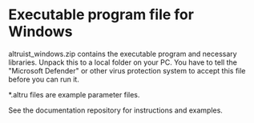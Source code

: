 # Executable program file for Windows

altruist_windows.zip contains the executable program and necessary libraries. Unpack this to a local folder on your PC. 
You have to tell the "Microsoft Defender" or other virus protection system to accept this file before you can run it.

*.altru files are example parameter files.

See the documentation repository for instructions and examples.

